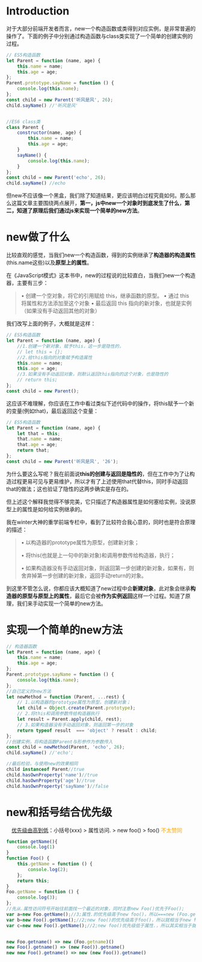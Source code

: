 # Introduction

对于大部分前端开发者而言，new一个构造函数或类得到对应实例，是非常普遍的操作了。下面的例子中分别通过构造函数与class类实现了一个简单的创建实例的过程。

```javascript
// ES5构造函数
let Parent = function (name, age) {
    this.name = name;
    this.age = age;
};
Parent.prototype.sayName = function () {
    console.log(this.name);
};
const child = new Parent('听风是风', 26);
child.sayName() //'听风是风'


//ES6 class类
class Parent {
    constructor(name, age) {
        this.name = name;
        this.age = age;
    }
    sayName() {
        console.log(this.name);
    }
};
const child = new Parent('echo', 26);
child.sayName() //echo
```

但new不应该像一个黑盒，我们除了知道结果，更应该明白过程究竟如何。那么那么这篇文章主要围绕两点展开，**第一，js中new一个对象时到底发生了什么**，**第二，知道了原理后我们通过js来实现一个简单的new方法**。

# new做了什么

比较直观的感觉，当我们new一个构造函数，得到的实例继承了**构造器的构造属性**(this.name这些)以及**原型上的属性**。

在《JavaScript模式》这本书中，new的过程说的比较直白，当我们new一个构造器，主要有三步：

> • 创建一个空对象，将它的引用赋给 this，继承函数的原型。
> • 通过 this 将属性和方法添加至这个对象
> • 最后返回 this 指向的新对象，也就是实例（如果没有手动返回其他的对象）

我们改写上面的例子，大概就是这样：

```javascript
// ES5构造函数
let Parent = function (name, age) {
    //1.创建一个新对象，赋予this，这一步是隐性的，
    // let this = {};
    //2.给this指向的对象赋予构造属性
    this.name = name;
    this.age = age;
    //3.如果没有手动返回对象，则默认返回this指向的这个对象，也是隐性的
    // return this;
};
const child = new Parent();
```

这应该不难理解，你应该在工作中看过类似下述代码中的操作，将this赋予一个新的变量(例如that)，最后返回这个变量：

```javascript
// ES5构造函数
let Parent = function (name, age) {
    let that = this;
    that.name = name;
    that.age = age;
    return that;
};
const child = new Parent('听风是风', '26');
```

为什么要这么写呢？我在前面说**this的创建与返回是隐性的**，但在工作中为了让构造过程更易可见与更易维护，所以才有了上述使用that代替this，同时手动返回that的做法；这也验证了隐性的这两步确实是存在的。

但上述这个解释我觉得不够完美，它只描述了构造器属性是如何塞给实例，没说原型上的属性是如何给实例继承的。

我在winter大神的重学前端专栏中，看到了比较符合我心意的，同时也是符合原理的描述：

> • 以构造器的prototype属性为原型，创建新对象；
>
> • 将this(也就是上一句中的新对象)和调用参数传给构造器，执行；
>
> • 如果构造器没有手动返回对象，则返回第一步创建的新对象，如果有，则舍弃掉第一步创建的新对象，返回手动return的对象。

到这里不管怎么说，你都应该大概知道了new过程中会**新建对象**，此对象会继承**构造器的原型与原型上的属性**，最后它会被**作为实例返回**这样一个过程。知道了原理，我们来手动实现一个简单的new方法。

# 实现一个简单的new方法

```javascript
// 构造器函数
let Parent = function (name, age) {
    this.name = name;
    this.age = age;
};
Parent.prototype.sayName = function () {
    console.log(this.name);
};
//自己定义的new方法
let newMethod = function (Parent, ...rest) {
    // 1.以构造器的prototype属性为原型，创建新对象；
    let child = Object.create(Parent.prototype);
    // 2.将this和调用参数传给构造器执行
    let result = Parent.apply(child, rest);
    // 3.如果构造器没有手动返回对象，则返回第一步的对象
    return typeof result  === 'object' ? result : child;
};
//创建实例，将构造函数Parent与形参作为参数传入
const child = newMethod(Parent, 'echo', 26);
child.sayName() //'echo';

//最后检验，与使用new的效果相同
child instanceof Parent//true
child.hasOwnProperty('name')//true
child.hasOwnProperty('age')//true
child.hasOwnProperty('sayName')//false
```





# new和括号结合优先级

　[优先级由高到低](https://developer.mozilla.org/zh-CN/docs/Web/JavaScript/Reference/Operators/Operator_Precedence)：小括号(xxx) > 属性访问.  > new foo() > foo()  <span style="color:orange">不太赞同</span>

```javascript
function getName(){
    console.log(1)
}
function Foo() {
    this.getName = function () {
        console.log(2); 
    };
    return this;
}
Foo.getName = function () {
    console.log(3);
};
//先从.属性访问符号开始往前面找一个最近的对象，同时注意new Foo()优先于Foo();
var a=new Foo.getName();//3;属性.的优先级高于new foo()，所以===new (Foo.getName)();返回Foo.getName类型的实例
var b=new Foo().getName();//2;new foo()的优先级高于foo()，所以就相当于new foo()的属性，===(new Foo()).getName()；返回undefined
var c=new new Foo().getName();//2;new foo()优先级低于属性.，所以其实相当于就是new一个new foo()的getName属性函数，===new (new Foo().getName)();返回Foo.getName类型的实例


new Foo.getname() => new (Foo.getname)()
new Foo().getname() => (new Foo()).getname()
new new Foo().getname() => new (new Foo()).getname()
```
